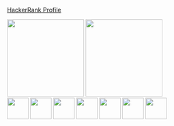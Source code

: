 <a href= "https://www.hackerrank.com/ismaeldenunes" >HackerRank Profile</a>

<div>
  <img height="180em" src="https://github-readme-stats.vercel.app/api?username=ismael221&theme=dark&show_icons=true)">
  <img height="180em" src="https://github-readme-stats.vercel.app/api/top-langs/?username=ismael221&theme=dark">
</div>

<div>
<img height="50em" src="https://cdn.jsdelivr.net/gh/devicons/devicon/icons/css3/css3-plain-wordmark.svg" />
<img height="50em" src="https://cdn.jsdelivr.net/gh/devicons/devicon/icons/html5/html5-plain-wordmark.svg" /> 
<img height="50em" src="https://cdn.jsdelivr.net/gh/devicons/devicon/icons/javascript/javascript-original.svg"/>
<img height="50em" src="https://cdn.jsdelivr.net/gh/devicons/devicon/icons/mysql/mysql-original-wordmark.svg" />
<img height="50em" src="https://cdn.jsdelivr.net/gh/devicons/devicon/icons/git/git-original.svg" />
<img height="50em" src="https://cdn.jsdelivr.net/gh/devicons/devicon/icons/github/github-original.svg" />
<img height="50em" src="https://cdn.jsdelivr.net/gh/devicons/devicon/icons/java/java-original-wordmark.svg" />
          
          
          
</div>

 
